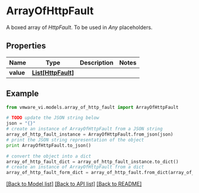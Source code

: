 # ArrayOfHttpFault

A boxed array of *HttpFault*. To be used in *Any* placeholders. 

## Properties
Name | Type | Description | Notes
------------ | ------------- | ------------- | -------------
**value** | [**List[HttpFault]**](HttpFault.md) |  | 

## Example

```python
from vmware_vi.models.array_of_http_fault import ArrayOfHttpFault

# TODO update the JSON string below
json = "{}"
# create an instance of ArrayOfHttpFault from a JSON string
array_of_http_fault_instance = ArrayOfHttpFault.from_json(json)
# print the JSON string representation of the object
print ArrayOfHttpFault.to_json()

# convert the object into a dict
array_of_http_fault_dict = array_of_http_fault_instance.to_dict()
# create an instance of ArrayOfHttpFault from a dict
array_of_http_fault_form_dict = array_of_http_fault.from_dict(array_of_http_fault_dict)
```
[[Back to Model list]](../README.md#documentation-for-models) [[Back to API list]](../README.md#documentation-for-api-endpoints) [[Back to README]](../README.md)



